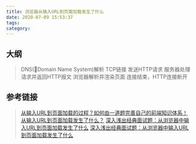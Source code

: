 ```yaml
---
title: 浏览器从输入URL到页面加载发生了什么
date: 2020-07-09 15:53:37
tags:
category:
---
```



## 大纲

> DNS(Domain Name System)解析
> TCP链接
> 发送HTTP请求
> 服务器处理请求并返回HTTP报文
> 浏览器解析并渲染页面
> 连接结束，HTTP连接断开

## 参考链接

> [从输入URL到页面加载的过程？如何由一道题完善自己的前端知识体系！](https://dailc.github.io/2018/03/12/whenyouenteraurl.html)
> [从输入URL到页面加载发生了什么？](https://github.com/JasonLam0990/Blog/issues/4)
> [深入浅出经典面试题：从浏览器中输入URL到页面加载发生了什么](https://www.cnblogs.com/confach/p/10050013.html)
> [深入浅出经典面试题：从浏览器中输入URL到页面加载发生了什么](https://www.cnblogs.com/confach/p/10050420.html)
